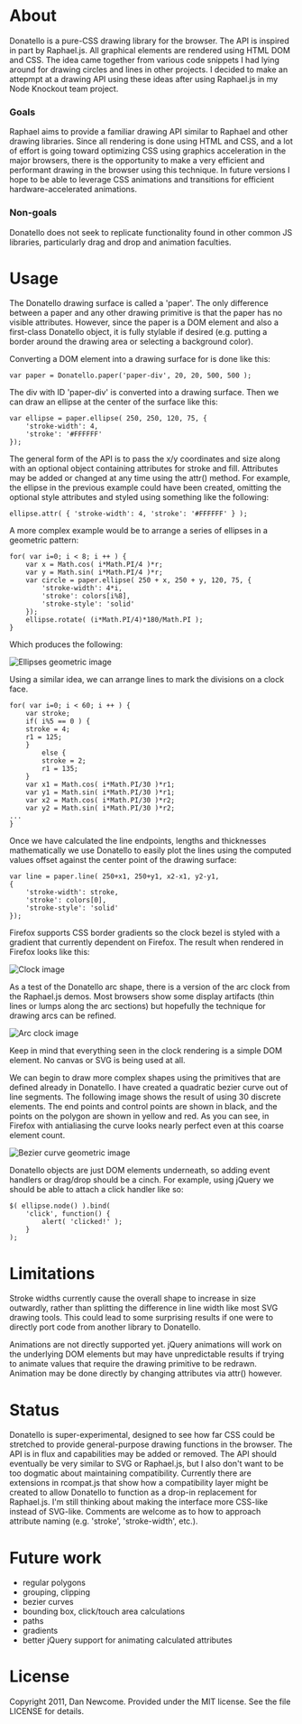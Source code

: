 # About

Donatello is a pure-CSS drawing library for the browser. The API
is inspired in part by Raphael.js. All graphical elements are rendered 
using HTML DOM and CSS. The idea came together from various code snippets
I had lying around for drawing circles and lines in other projects. I 
decided to make an attepmpt at a drawing API using these ideas after 
using Raphael.js in my Node Knockout team project.

### Goals

Raphael aims to provide a familiar drawing API similar to Raphael and other drawing
libraries. Since all rendering is done using HTML and CSS, and a lot
of effort is going toward optimizing CSS using graphics acceleration
in the major browsers, there is the opportunity to make a very efficient
and performant drawing in the browser using this technique. In future
versions I hope to be able to leverage CSS animations and transitions 
for efficient hardware-accelerated animations.

### Non-goals

Donatello does not seek to replicate functionality found in other
common JS libraries, particularly drag and drop and animation 
faculties.

# Usage

The Donatello drawing surface is called a 'paper'. The only difference between a 
paper and any other drawing primitive is that the paper has no visible attributes.
However, since the paper is a DOM element and also a first-class Donatello object,
it is fully stylable if desired (e.g. putting a border around the drawing area or 
selecting a background color).

Converting a DOM element into a drawing surface for is done like this:

    var paper = Donatello.paper('paper-div', 20, 20, 500, 500 );

The div with ID 'paper-div' is converted into a drawing surface. Then we can draw an ellipse
at the center of the surface like this:

    var ellipse = paper.ellipse( 250, 250, 120, 75, { 
        'stroke-width': 4,
        'stroke': '#FFFFFF'
	});

The general form of the API is to pass the x/y coordinates and size along with an optional 
object containing attributes for stroke and fill. Attributes may be added or changed at
any time using the attr() method. For example, the ellipse in the previous example could
have been created, omitting the optional style attributes and styled using something like 
the following:

    ellipse.attr( { 'stroke-width': 4, 'stroke': '#FFFFFF' } );

A more complex example would be to arrange a series of ellipses in a geometric pattern:

    for( var i=0; i < 8; i ++ ) {
        var x = Math.cos( i*Math.PI/4 )*r;
        var y = Math.sin( i*Math.PI/4 )*r;
        var circle = paper.ellipse( 250 + x, 250 + y, 120, 75, { 
            'stroke-width': 4*i,
            'stroke': colors[i%8],
            'stroke-style': 'solid'
        });
        ellipse.rotate( (i*Math.PI/4)*180/Math.PI );
    }

Which produces the following:

![Ellipses geometric image](https://github.com/dnewcome/Donatello/raw/master/samples/ellipses.png)

Using a similar idea, we can arrange lines to mark the divisions on a clock face. 

    for( var i=0; i < 60; i ++ ) {
        var stroke;
        if( i%5 == 0 ) {
        stroke = 4;
        r1 = 125;
        }
            else {
            stroke = 2;
            r1 = 135;
        }
        var x1 = Math.cos( i*Math.PI/30 )*r1;
        var y1 = Math.sin( i*Math.PI/30 )*r1;
        var x2 = Math.cos( i*Math.PI/30 )*r2;
        var y2 = Math.sin( i*Math.PI/30 )*r2;
	...
    }

Once we have calculated the line endpoints, lengths and thicknesses mathematically we
use Donatello to easily plot the lines using the computed values offset against the 
center point of the drawing surface:

    var line = paper.line( 250+x1, 250+y1, x2-x1, y2-y1,
    { 
        'stroke-width': stroke,
        'stroke': colors[0],
        'stroke-style': 'solid'
    });

Firefox
supports CSS border gradients so the clock bezel is styled with a
gradient that currently dependent on Firefox. The result when rendered in Firefox
looks like this:

![Clock image](https://github.com/dnewcome/Donatello/raw/master/samples/clock.png)

As a test of the Donatello arc shape, there is a version of the arc clock from the Raphael.js
demos. Most browsers show some display artifacts (thin lines or lumps along the arc sections)
but hopefully the technique for drawing arcs can be refined.

![Arc clock image](https://github.com/dnewcome/Donatello/raw/master/samples/arc-clock.png)

Keep in mind that everything seen in the clock rendering is a simple DOM element. No canvas
or SVG is being used at all.

We can begin to draw more complex shapes using the primitives that are defined already in 
Donatello. I have created a quadratic bezier curve out of line segments. The following image
shows the result of using 30 discrete elements. The end points and control
points are shown in black, and the points on the polygon are shown in yellow and red. As 
you can see, in Firefox with antialiasing the curve looks nearly perfect 
even at this coarse element count. 

![Bezier curve geometric image](https://github.com/dnewcome/Donatello/raw/master/samples/bezier.png)

Donatello objects are just DOM elements underneath, so adding event handlers 
or drag/drop should be a cinch. For example, using jQuery we should be able to 
attach a click handler like so:

    $( ellipse.node() ).bind( 
        'click', function() { 
            alert( 'clicked!' ); 
        }
    );

# Limitations

Stroke widths currently cause the overall shape to
increase in size outwardly, rather than splitting the difference in line width like most SVG drawing tools. This could
lead to some surprising results if one were to directly port code from another library to Donatello.

Animations are not directly supported yet. jQuery animations will work on the underlying DOM elements but
may have unpredictable results if trying to animate values that require the drawing primitive to be
redrawn. Animation may be done directly by changing attributes via attr() however.

# Status

Donatello is super-experimental, designed to see how far CSS could be stretched to provide
general-purpose drawing functions in the browser. The API is in flux and capabilities may be added or 
removed. The API should eventually be very similar to SVG or Raphael.js, but I also don't
want to be too dogmatic about maintaining compatibility. Currently there are extensions in
rcompat.js that show how a compatibility layer might be created to allow Donatello to function
as a drop-in replacement for Raphael.js. 
I'm still thinking about making the interface more CSS-like instead of SVG-like. Comments are
welcome as to how to approach attribute naming (e.g. 'stroke', 'stroke-width', etc.).

# Future work

- regular polygons
- grouping, clipping
- bezier curves
- bounding box, click/touch area calculations
- paths
- gradients
- better jQuery support for animating calculated attributes

# License

Copyright 2011, Dan Newcome. Provided under the MIT license. See the file LICENSE for details.
